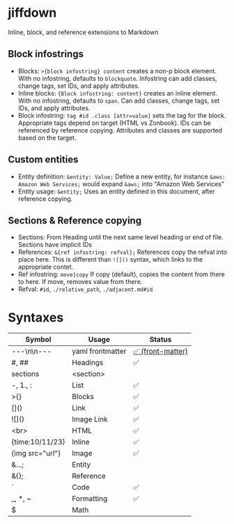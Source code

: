 # jiffdown

Inline, block, and reference extensions to Markdown

## Block infostrings

- Blocks: `>{block infostring} content` creates a non-p block element. With no infostring, defaults to `blockquote`. Infostring can add classes, change tags, set IDs, and apply attributes.
- Inline blocks: `{Block infostring: content}` creates an inline element. With no infostring, defaults to `span`. Can add classes, change tags, set IDs, and apply attributes.
- Block infostring: `tag #id .class [attr=value]` sets the tag for the block. Appropriate tags depend on target (HTML vs Zonbook). IDs can be referenced by reference copying. Attributes and classes are supported based on the target.

## Custom entities

- Entity definition: `&entity: Value;` Define a new entity, for instance `&aws: Amazon Web Services;` would expand `&aws;` into "Amazon Web Services"
- Entity usage: `&entity;` Uses an entity defined in this document, after reference copying.

## Sections & Reference copying

- Sections: From Heading until the next same level heading or end of file. Sections have implicit IDs
- References: `&{ref infostring: refval};` References copy the refval into place here. This is different than `![]()` syntax, which links to the appropriate contet.
- Ref infostring: `move|copy` If copy (default), copies the content from there to here. If move, removes value from there.
- Refval: `#id`, `./relative_path`, `./adjacent.md#id`

# Syntaxes

| Symbol          | Usage            | Status                  |
| --------------- | ---------------- | ----------------------- |
| ---\n\n---      | yaml frontmatter | [✅ (front-matter)](fm) |
| #, ##           | Headings         | ✅                      |
| sections        | \<section>       |                         |
| -, 1., \:       | List             | ✅                      |
| >{}             | Blocks           | ✅                      |
| \[]()           | Link             | ✅                      |
| !\[]()          | Image Link       | ✅                      |
| \<br>           | HTML             | ✅                      |
| {time:10/11/23} | Inline           | ✅                      |
| {img src="url"} | Image            | ✅                      |
| &...;           | Entity           |                         |
| &{};            | Reference        |
| `               | Code             | ✅                      |
| \_, \*, ~       | Formatting       | ✅                      |
| $               | Math             |

[fm]: https://www.npmjs.com/package/front-matter
